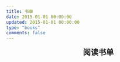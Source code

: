 ```yaml
---
title: 书单
date: 2015-01-01 00:00:00
updated: 2015-01-01 00:00:00
type: "books"
comments: false
---
```


<style>
.post-title {
  display: none !important;
}
.posts-expand {
  padding-top: 0px !important;
  height: 0px !important;
  weight: 0px !important;
}
h2 {
  padding: 0px !important;
  margin: 0px !important;
}
div.content-wrap {
  padding-top: 0px !important;
}
div.img {
  margin: 0px 5px 25px 5px;
  display: inline-block;
}
div.img img {
  border: 1px solid black !important;
  padding: 0px !important;
  margin: 0px !important;
  width: 135px;
  height: 189px; 
  display: inline;
}
div.date {
  margin: 5px 8px 0px 8px;
  padding: 3px 3px 3px 3px;
  border-radius: 3px;
  color: #fff;
}
p.author {
  border: 2px solid;
  border-radius: 5px;
  margin: 0px 5px 0px 5px;
  padding: 3px 3px 3px 3px;
}
div.name {
  width: 119px;
  height: 56px;
  margin: 0px 5px 0px 5px;
  padding: 3px 3px 3px 3px;
}
p.image-caption {
  display: none !important;
}
</style>

<script src="https://cdn.bootcss.com/jquery/1.10.2/jquery.min.js"></script>

<div style="text-align: center"><h2 id="books">阅读书单</h2><p id="books_count"></p></div>
<div id="books_read" style="text-align: center"></div>

<script type="text/javascript">
    $(document).scroll(function (){
        if ($(document).scrollTop() > '355') {
        	$('.sidebar').offset({top:$(document).scrollTop()+10});
        }else if($(document).scrollTop() <= '355') {
        	$('.sidebar').offset({top:355});
        };
    });
</script>

<script type="text/javascript">
	jQuery(window).resize(function() { $(".content-wrap").height($(".post-body").height() + 65); });

  function sort(a, b) {
    return new Date(a.date).getTime() - new Date(b.date).getTime();
  }

	$(document).ready(function() {
		$.getJSON("books.json", function(books) {
      var count = books.length;
      $("#books_count").html(count + "本");

      books.sort(sort).forEach(function(book) {
        appendContent(book);
      })
    })
  });

	function appendContent(book) {
    var year = book.date.substring(0, 4);
		var impression_url = '<a href="' + year + '#' + book.name + '"><img src="' + year + '/covers/' + book.name + '.jpg" title="跳转到读书感悟"></a>';
		var douban_url = '<a target="_blank" href="' + book.url + '" title="跳转到豆瓣读书"><div class="name">' + book.name + '</div></a>'
		var author = '<p class="author">' + book.author + '</p>'
		var date_color = '<div class="date" style="background-color: #5cb85c; border-color: #4cae4c;">' + book.date + '</div>';
		var content = '<div class="img" display="inline-block">' + impression_url + douban_url + author + date_color + '</div>';
    
		$("#books_read").html(content + $("#books_read").html());
		$(".content-wrap").height($(".post-body").height() + 65);
	}
</script>
